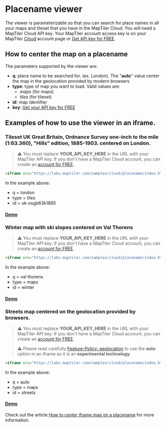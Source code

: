 # Placename viewer

The viewer is parameterizable so that you can search for place names in all your maps and tileset that you have in the MapTiler Cloud. You will need a MapTiler Cloud API key. Your MapTiler account access key is on your MapTiler [Cloud](https://cloud.maptiler.com/account/keys/) account page or [Get API key for FREE](https://cloud.maptiler.com/start).

## How to center the map on a placename

The parameters supported by the viewer are:

* **q**: place name to be searched for. (ex. London). The "**auto**" value center the map in the geolocation provided by modern browsers
* **type**: type of map you want to load. Valid values are:
  * *maps* (for maps)
  * *tiles* (for tileset)
* **id**: map identifier
* **key**: [Get your API key for FREE](https://cloud.maptiler.com/start)

## Examples of how to use the viewer in an iframe.

### Tileset UK Great Britain, Ordnance Survey one-inch to the mile (1:63.360), "Hills" edition, 1885-1903. centered on London.

> :warning: You must replace **YOUR_API_KEY_HERE** in the URL with your MapTiler API key. If you don't have a MapTiler Cloud account, you can create an [account for FREE](https://cloud.maptiler.com/start).

```html
<iframe src="https://labs.maptiler.com/samples/cloud/placename/index.html?q=london&type=tiles&id=uk-osgb63k1885&key=YOUR_API_KEY_HERE" width="500" height="300" frameborder="0"></iframe>
```
In the example above:

* q = london
* type = tiles
* id = uk-osgb63k1885

#### [Demo](https://labs.maptiler.com/samples/cloud/placename/demo.html?q=london&type=tiles&id=uk-osgb63k1885&key=YOUR_API_KEY_HERE)


### Winter map with ski slopes centered on Val Thorens

> :warning: You must replace **YOUR_API_KEY_HERE** in the URL with your MapTiler API key. If you don't have a MapTiler Cloud account, you can create an [account for FREE](https://cloud.maptiler.com/start).

```html
<iframe src="https://labs.maptiler.com/samples/cloud/placename/index.html?q=val%20thorens&type=maps&id=winter&key=YOUR_API_KEY_HERE" width="500" height="300" frameborder="0"></iframe>
```
In the example above:

* q = val thorens
* type = maps
* id = winter

#### [Demo](https://labs.maptiler.com/samples/cloud/placename/demo.html?q=val%20thorens&type=maps&id=winter&key=YOUR_API_KEY_HERE)

### Streets map centered on the geolocation provided by browsers.

> :warning: You must replace **YOUR_API_KEY_HERE** in the URL with your MapTiler API key. If you don't have a MapTiler Cloud account, you can create an [account for FREE](https://cloud.maptiler.com/start).

> :warning: Please read carefully [Feature-Policy: geolocation](https://developer.mozilla.org/en-US/docs/Web/HTTP/Headers/Feature-Policy/geolocation) to use the **auto** option in an iframe as it is an **experimental technology**.

```html
<iframe src="https://labs.maptiler.com/samples/cloud/placename/index.html?q=auto&type=maps&id=streets&key=YOUR_API_KEY_HERE" width="500" height="300" frameborder="0" allow="geolocation"></iframe>
```
In the example above:

* q = auto
* type = maps
* id = streets

#### [Demo](https://labs.maptiler.com/samples/cloud/placename/demo.html?q=auto&type=maps&id=streets&key=YOUR_API_KEY_HERE)


Check out the article [How to center iframe map on a placename](https://documentation.maptiler.com/hc/en-us/articles/4978914787601) for more information.